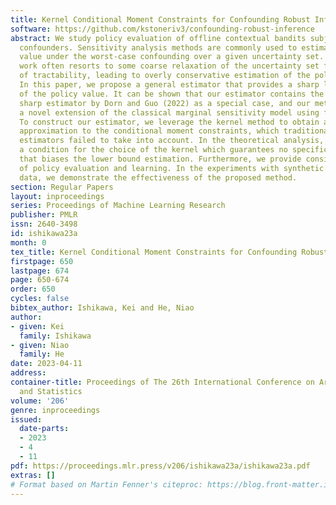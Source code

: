 ```yaml
---
title: Kernel Conditional Moment Constraints for Confounding Robust Inference
software: https://github.com/kstoneriv3/confounding-robust-inference
abstract: We study policy evaluation of offline contextual bandits subject to unobserved
  confounders. Sensitivity analysis methods are commonly used to estimate the policy
  value under the worst-case confounding over a given uncertainty set. However, existing
  work often resorts to some coarse relaxation of the uncertainty set for the sake
  of tractability, leading to overly conservative estimation of the policy value.
  In this paper, we propose a general estimator that provides a sharp lower bound
  of the policy value. It can be shown that our estimator contains the recently proposed
  sharp estimator by Dorn and Guo (2022) as a special case, and our method enables
  a novel extension of the classical marginal sensitivity model using f-divergence.
  To construct our estimator, we leverage the kernel method to obtain a tractable
  approximation to the conditional moment constraints, which traditional non-sharp
  estimators failed to take into account. In the theoretical analysis, we provide
  a condition for the choice of the kernel which guarantees no specification error
  that biases the lower bound estimation. Furthermore, we provide consistency guarantees
  of policy evaluation and learning. In the experiments with synthetic and real-world
  data, we demonstrate the effectiveness of the proposed method.
section: Regular Papers
layout: inproceedings
series: Proceedings of Machine Learning Research
publisher: PMLR
issn: 2640-3498
id: ishikawa23a
month: 0
tex_title: Kernel Conditional Moment Constraints for Confounding Robust Inference
firstpage: 650
lastpage: 674
page: 650-674
order: 650
cycles: false
bibtex_author: Ishikawa, Kei and He, Niao
author:
- given: Kei
  family: Ishikawa
- given: Niao
  family: He
date: 2023-04-11
address:
container-title: Proceedings of The 26th International Conference on Artificial Intelligence
  and Statistics
volume: '206'
genre: inproceedings
issued:
  date-parts:
  - 2023
  - 4
  - 11
pdf: https://proceedings.mlr.press/v206/ishikawa23a/ishikawa23a.pdf
extras: []
# Format based on Martin Fenner's citeproc: https://blog.front-matter.io/posts/citeproc-yaml-for-bibliographies/
---
```

